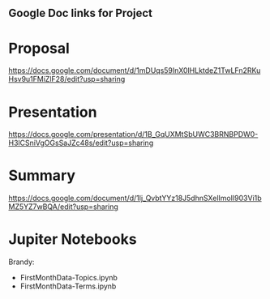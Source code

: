 ## Google Doc links for Project
# Proposal
https://docs.google.com/document/d/1mDUqs59InX0lHLktdeZ1TwLFn2RKuHsv9u1FMiZlF28/edit?usp=sharing
# Presentation
https://docs.google.com/presentation/d/1B_GqUXMtSbUWC3BRNBPDW0-H3lCSniVgOGsSaJZc48s/edit?usp=sharing
# Summary 
https://docs.google.com/document/d/1lj_QvbtYYz18J5dhnSXelImolI903Vi1bMZ5YZ7wBQA/edit?usp=sharing

# Jupiter Notebooks
Brandy: 
* FirstMonthData-Topics.ipynb
* FirstMonthData-Terms.ipynb

